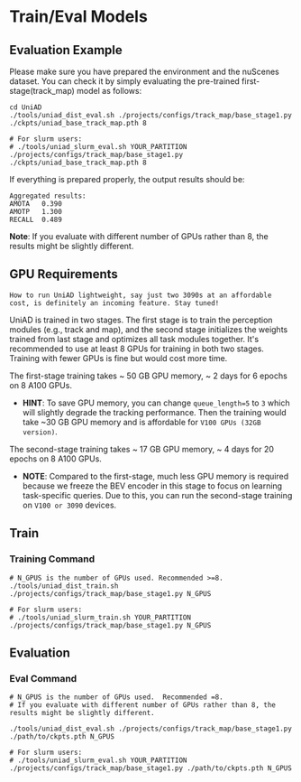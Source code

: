 # Train/Eval Models

## Evaluation Example <a name="example"></a>
Please make sure you have prepared the environment and the nuScenes dataset. You can check it by simply evaluating the pre-trained first-stage(track_map) model as follows:
```shell
cd UniAD
./tools/uniad_dist_eval.sh ./projects/configs/track_map/base_stage1.py ./ckpts/uniad_base_track_map.pth 8

# For slurm users:
# ./tools/uniad_slurm_eval.sh YOUR_PARTITION ./projects/configs/track_map/base_stage1.py ./ckpts/uniad_base_track_map.pth 8
```
If everything is prepared properly, the output results should be:

```
Aggregated results: 
AMOTA	0.390 
AMOTP	1.300
RECALL	0.489
```

**Note**: If you evaluate with different number of GPUs rather than 8, the results might be slightly different.

## GPU Requirements <a name="gpu"></a>

`How to run UniAD lightweight, say just two 3090s at an affordable cost, is definitely an incoming feature. Stay tuned!`

UniAD is trained in two stages. The first stage is to train the perception modules (e.g., track and map), and the second stage initializes the weights trained from last stage and optimizes all task modules together. It's recommended to use at least 8 GPUs for training in both two stages. Training with fewer GPUs is fine but would cost more time.

The first-stage training takes ~ 50 GB GPU memory, ~ 2 days for 6 epochs on 8 A100 GPUs.
* **HINT**: To save GPU memory, you can change `queue_length=5` to `3` which will slightly degrade the tracking performance. Then the training would take ~30 GB GPU memory and is affordable for `V100 GPUs (32GB version)`.

The second-stage training takes ~ 17 GB GPU memory, ~ 4 days for 20 epochs on 8 A100 GPUs.
* **NOTE**: Compared to the first-stage, much less GPU memory is required because we freeze the BEV encoder in this stage to focus on learning task-specific queries. Due to this, you can run the second-stage training on `V100 or 3090` devices.




##  Train <a name="train"></a>

<!-- ### GPU Requirements <a name="gpu"></a>
It's recommended to use at least 8 GPUs for training in both two stages. Training with fewer GPUs is fine but would cost more time.

The first-stage training takes ~ 50 GB GPU memory, ~ 2 days for 6 epochs on 8 A100 GPUs.
* **HINT**:To save GPU memory, you can change `queue_length=5` to `3` which will slightly degrade the tracking performance. Then the training would take ~30 GB GPU memory and is acceptable for V100 GPUs (32GB version).

The second-stage training takes ~ 17 GB GPU memory, ~ 4 days for 20 epochs on 8 A100 GPUs.
* **NOTE**: Compared to the first-stage, much less GPU memory is required because we freeze the BEV encoder in this stage to focus on learning task-specific queries. Due to this, you can run the second-stage training on V100 or 3090 devices. -->


### Training Command
```shell
# N_GPUS is the number of GPUs used. Recommended >=8.
./tools/uniad_dist_train.sh ./projects/configs/track_map/base_stage1.py N_GPUS

# For slurm users:
# ./tools/uniad_slurm_train.sh YOUR_PARTITION ./projects/configs/track_map/base_stage1.py N_GPUS
```

## Evaluation <a name="eval"></a>


### Eval Command
```shell
# N_GPUS is the number of GPUs used.  Recommended =8.
# If you evaluate with different number of GPUs rather than 8, the results might be slightly different.

./tools/uniad_dist_eval.sh ./projects/configs/track_map/base_stage1.py ./path/to/ckpts.pth N_GPUS

# For slurm users:
# ./tools/uniad_slurm_eval.sh YOUR_PARTITION ./projects/configs/track_map/base_stage1.py ./path/to/ckpts.pth N_GPUS
```

